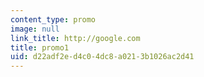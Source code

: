 ```yaml
---
content_type: promo
image: null
link_title: http://google.com
title: promo1
uid: d22adf2e-d4c0-4dc8-a021-3b1026ac2d41
---
```

